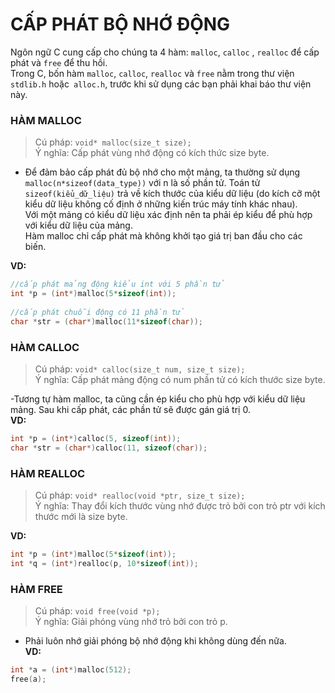 # CẤP PHÁT BỘ NHỚ ĐỘNG  
Ngôn ngữ C cung cấp cho chúng ta 4 hàm: `malloc`, `calloc` , `realloc` để cấp phát và `free` để thu hồi.   
Trong C, bốn hàm `malloc`, `calloc`, `realloc` và `free` nằm trong thư viện `stdlib.h` hoặc` alloc.h`, trước khi sử dụng các bạn phải khai báo thư viện này.  
### HÀM MALLOC  
>Cú pháp: `void* malloc(size_t size);`  
>Ý nghĩa: Cấp phát vùng nhớ động có kích thức size byte.  

- Để đảm bảo cấp phát đủ bộ nhớ cho một mảng, ta thường sử dụng `malloc(n*sizeof(data_type))` với n là số phần tử. Toán tử `sizeof(kiểu_dữ_liệu)` trả về kích thước của kiểu dữ liệu (do kích cỡ một kiểu dữ liệu không cố định ở những kiến trúc máy tính khác nhau).  
Với một mảng có kiểu dữ liệu xác định nên ta phải ép kiểu để phù hợp với kiểu dữ liệu của mảng.  
Hàm malloc chỉ cấp phát mà không khởi tạo giá trị ban đầu cho các biến.  


**VD:**
```c
//cấp phát mảng động kiểu int với 5 phần tử
int *p = (int*)malloc(5*sizeof(int));
 
//cấp phát chuỗi động có 11 phần tử
char *str = (char*)malloc(11*sizeof(char));
```  
### HÀM CALLOC  
>Cú pháp: `void* calloc(size_t num, size_t size);`  
>Ý nghĩa: Cấp phát mảng động có num phần tử có kích thước size byte.  


-Tương tự hàm malloc, ta cũng cần ép kiểu cho phù hợp với kiểu dữ liệu mảng. Sau khi cấp phát, các phần tử sẽ được gán giá trị 0.  
**VD:**  
```c
int *p = (int*)calloc(5, sizeof(int));
char *str = (char*)calloc(11, sizeof(char));
```  
### HÀM REALLOC  
>Cú pháp: `void* realloc(void *ptr, size_t size);`  
>Ý nghĩa: Thay đổi kích thước vùng nhớ được trỏ bởi con trỏ ptr với kích thước mới là size byte.  


**VD:**  
```c
int *p = (int*)malloc(5*sizeof(int));
int *q = (int*)realloc(p, 10*sizeof(int));
```  
### HÀM FREE  
>Cú pháp: `void free(void *p);`  
>Ý nghĩa: Giải phóng vùng nhớ trỏ bởi con trỏ p.  
 
 
- Phải luôn nhớ giải phóng bộ nhớ động khi không dùng đến nữa.  
**VD:**  
```c
int *a = (int*)malloc(512);
free(a);  
```





